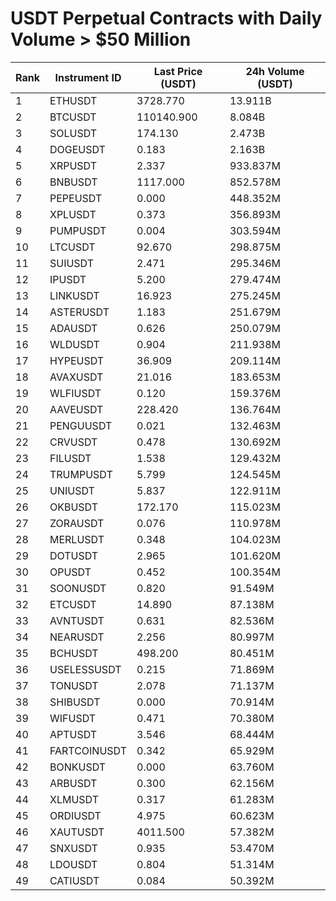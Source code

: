 # USDT Perpetual Contracts with Daily Volume > $50 Million

| Rank | Instrument ID | Last Price (USDT) | 24h Volume (USDT) |
|------|---------------|-------------------|-------------------|
| 1 | ETHUSDT | 3728.770 | 13.911B |
| 2 | BTCUSDT | 110140.900 | 8.084B |
| 3 | SOLUSDT | 174.130 | 2.473B |
| 4 | DOGEUSDT | 0.183 | 2.163B |
| 5 | XRPUSDT | 2.337 | 933.837M |
| 6 | BNBUSDT | 1117.000 | 852.578M |
| 7 | PEPEUSDT | 0.000 | 448.352M |
| 8 | XPLUSDT | 0.373 | 356.893M |
| 9 | PUMPUSDT | 0.004 | 303.594M |
| 10 | LTCUSDT | 92.670 | 298.875M |
| 11 | SUIUSDT | 2.471 | 295.346M |
| 12 | IPUSDT | 5.200 | 279.474M |
| 13 | LINKUSDT | 16.923 | 275.245M |
| 14 | ASTERUSDT | 1.183 | 251.679M |
| 15 | ADAUSDT | 0.626 | 250.079M |
| 16 | WLDUSDT | 0.904 | 211.938M |
| 17 | HYPEUSDT | 36.909 | 209.114M |
| 18 | AVAXUSDT | 21.016 | 183.653M |
| 19 | WLFIUSDT | 0.120 | 159.376M |
| 20 | AAVEUSDT | 228.420 | 136.764M |
| 21 | PENGUUSDT | 0.021 | 132.463M |
| 22 | CRVUSDT | 0.478 | 130.692M |
| 23 | FILUSDT | 1.538 | 129.432M |
| 24 | TRUMPUSDT | 5.799 | 124.545M |
| 25 | UNIUSDT | 5.837 | 122.911M |
| 26 | OKBUSDT | 172.170 | 115.023M |
| 27 | ZORAUSDT | 0.076 | 110.978M |
| 28 | MERLUSDT | 0.348 | 104.023M |
| 29 | DOTUSDT | 2.965 | 101.620M |
| 30 | OPUSDT | 0.452 | 100.354M |
| 31 | SOONUSDT | 0.820 | 91.549M |
| 32 | ETCUSDT | 14.890 | 87.138M |
| 33 | AVNTUSDT | 0.631 | 82.536M |
| 34 | NEARUSDT | 2.256 | 80.997M |
| 35 | BCHUSDT | 498.200 | 80.451M |
| 36 | USELESSUSDT | 0.215 | 71.869M |
| 37 | TONUSDT | 2.078 | 71.137M |
| 38 | SHIBUSDT | 0.000 | 70.914M |
| 39 | WIFUSDT | 0.471 | 70.380M |
| 40 | APTUSDT | 3.546 | 68.444M |
| 41 | FARTCOINUSDT | 0.342 | 65.929M |
| 42 | BONKUSDT | 0.000 | 63.760M |
| 43 | ARBUSDT | 0.300 | 62.156M |
| 44 | XLMUSDT | 0.317 | 61.283M |
| 45 | ORDIUSDT | 4.975 | 60.623M |
| 46 | XAUTUSDT | 4011.500 | 57.382M |
| 47 | SNXUSDT | 0.935 | 53.470M |
| 48 | LDOUSDT | 0.804 | 51.314M |
| 49 | CATIUSDT | 0.084 | 50.392M |
